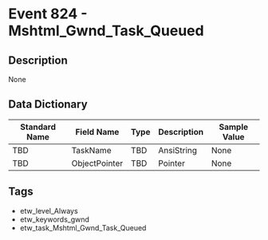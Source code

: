 # Event 824 - Mshtml_Gwnd_Task_Queued

## Description
None

## Data Dictionary
|Standard Name|Field Name|Type|Description|Sample Value|
|---|---|---|---|---|
|TBD|TaskName|TBD|AnsiString|None|None|
|TBD|ObjectPointer|TBD|Pointer|None|None|

## Tags
* etw_level_Always
* etw_keywords_gwnd
* etw_task_Mshtml_Gwnd_Task_Queued